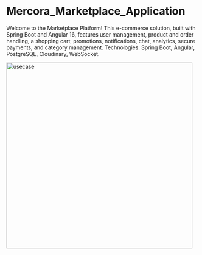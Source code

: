 # Mercora_Marketplace_Application
Welcome to the Marketplace Platform! This e-commerce solution, built with Spring Boot and Angular 16, features user management, product and order handling, a shopping cart, promotions, notifications, chat, analytics, secure payments, and category management. Technologies: Spring Boot, Angular, PostgreSQL, Cloudinary, WebSocket.

<img width="489" alt="usecase" src="https://github.com/user-attachments/assets/f36addc5-2008-44fb-9dc6-79ff1553fa0a">

